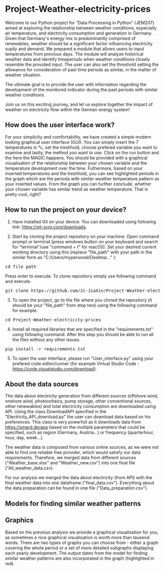 # Project-Weather-electricity-prices
Welcome to our Python project for “Data Processing in Python” (JEM207) aimed at exploring the relationship between weather conditions, especially air temperature, and electricity consumption and generation in Germany. Given that Germany's energy mix is predominantly comprised of renewables, weather should be a significant factor influencing electricity suplly and demand. We prepared a module that allows users to input temperatures from previous days. The module will analyze historical weather data and identify timeperiods when weather conditions closely resemble the provided input. The user can also set the threshold setting the allowance for consideration of past time periods as similar, in the matter of weather situation.

The ultimate goal is to provide the user with information regarding the development of the monitored indicator during the past periods with similar weather conditions. 

Join us on this exciting journey, and let us explore together the impact of weather on electricity flow within the German energy system!

## How does the user interface work?
For your simplicity and comfortability, we have created a simple modern looking graphical user interface (GUI). You can simply insert the 7 temperatures in °c, set the treshhold, choose prefered variable you want to examine and lastly, the method you want to use.
Click on the run button and the here the MAGIC happens. You should be provided with a graphical visualisation of the relationship between your chosen variable and the temperature development over the time. Futhermore, based on your inserted temperatures and the treshhold, you can see highlighted periods in the graph which are the periods with similar weather temperature pattern as your inserted values. 
From the graph you can further conclude, whether your chosen variable has similar trend as weather temperature. That is pretty cool, right?

## How to run the project on your device?
1. Have installed Git on your device. You can downloaded using following link: https://git-scm.com/downloads. 

2. Start by cloning the project repository on your machine. Open command prompt or terminal (press windows button on your keyboard and search for "terminal"/use "command + t" for macOS). Set your desired current working directory using this (replace "file_path" with your path in the similar form as "C:/Users/mypersonal/Desktop..." ):
<pre>
cd file_path
</pre>
Press enter to execute. To clone repository simply use following command and execute.
<pre>
git clone https://github.com/Ji-JiaXin/Project-Weather-electricity-prices.git
</pre>

3. To open the project, go to the file where you cloned the repository (it should be your "file_path" from step two) using the following command for example.
<pre>
cd Project-Weather-electricity-prices
</pre>

4. Install all required libraries that are specified in the "requirements.txt" using following command. After this step you should be able to run all the files without any other issues. 
<pre>
pip install -r requirements.txt
</pre>

5. To open the user interface, please run "User_interface.py" using your prefered code editor/runner (for example Virtual Studio Code - https://code.visualstudio.com/download). 

## About the data sources
The data about electricity generation from different sources (offshore wind, onshore wind, photovoltaics, pump storage, other conventional sources, other renewables) and total electricity consumption are downloaded using API. Using the class DownloadAPI specified in the "Electricity_API_download.py" the user can download data based on his preferences. This class is very powerfull as it downloads data from https://smard.de/app based on the multiple parameters that could be specified, such as region (Germany, Austria...) or frequency (quarterhour, hour, day, week...).

The weather data is composed from various online sources, as we were not able to find one reliable free provider, which would satisfy our data requirements. Therefore, we merged data from different sources ("Weather_base.xlsx" and "Weather_new.csv") into one final file ("All_weather_data.csv). 

For our analysis we merged the data about electricity (from API) with the final weather data into one dataframe ("final_data.csv"). Everything about the data preparation can be found in one file ("Data_preparation.csv").

## Models for finding similar weather patterns



## Graphics
Based on the previous analysis we provide a graphical visualisation for you, as sometimes a nice graphical visualisation is worth more than tausend words. There are two types of graphs you can choose from - either a graph covering the whole period or a set of more detailed subgraphs displaying each yearly development. The output dates from the model for finding similar weather patterns are also incorporated in the graph (highlighted in red).  


